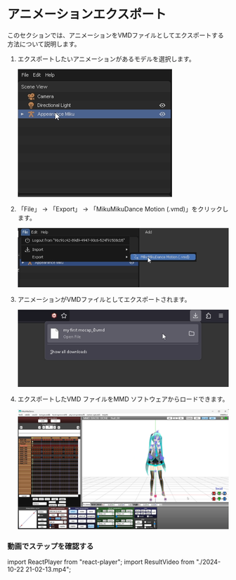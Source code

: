 # アニメーションエクスポート


このセクションでは、アニメーションをVMDファイルとしてエクスポートする方法について説明します。

1. エクスポートしたいアニメーションがあるモデルを選択します。

    ![select model](image.png)

2. 「File」 -> 「Export」 -> 「MikuMikuDance Motion (.vmd)」をクリックします。

    ![export button](image-1.png)

3. アニメーションがVMDファイルとしてエクスポートされます。

    ![exported](image-2.png)

4. エクスポートしたVMD ファイルをMMD ソフトウェアからロードできます。

    ![loaded on mmd](image-3.png)

### 動画でステップを確認する

import ReactPlayer from "react-player";
import ResultVideo from "./2024-10-22 21-02-13.mp4";

<ReactPlayer
    url={ResultVideo}
    controls={true}
    width="100%"
    height="100%"/>
